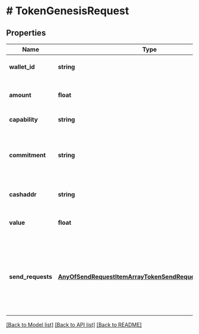# # TokenGenesisRequest

## Properties

Name | Type | Description | Notes
------------ | ------------- | ------------- | -------------
**wallet_id** | **string** | The walletId to make a request to. | 
**amount** | **float** | amount of *fungible* tokens to create | [optional] 
**capability** | **string** | Capability of the new NFT | [optional] 
**commitment** | **string** | Token commitment message, hexadecimal encoded, 40 bytes max length | [optional] 
**cashaddr** | **string** | Cashaddress to send tokens to | [optional] 
**value** | **float** | Satoshi value to send alongside with tokens | [optional] [default to 1000]
**send_requests** | [**AnyOfSendRequestItemArrayTokenSendRequestOpReturnData**](AnyOfSendRequestItemArrayTokenSendRequestOpReturnData.md) | Single or an array of extra send requests (OP_RETURN, value transfer, etc.) to include in genesis transaction. | [optional] 

[[Back to Model list]](../../README.md#documentation-for-models) [[Back to API list]](../../README.md#documentation-for-api-endpoints) [[Back to README]](../../README.md)


